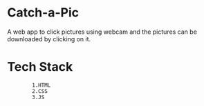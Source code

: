 # Catch-a-Pic
A web app to click pictures using webcam and the pictures can be downloaded by clicking on it. 

# Tech Stack
            1.HTML
            2.CSS
            3.JS
